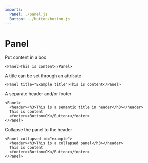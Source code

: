 ```yaml
---
imports:
  Panel: ./panel.js
  Button: ../button/button.js
---
```


# Panel

Put content in a box

```render jsx
<Panel>This is content</Panel>
```

A title can be set through an attribute

```render jsx
<Panel title="Example title">This is content</Panel>
```

A separate header and/or footer

```render jsx
<Panel>
  <header><h3>This is a semantic title in header</h3></header>
  This is content
  <footer><Button>OK</Button></footer>
</Panel>
```

Collapse the panel to the header

```render jsx
<Panel collapsed id="example">
  <header><h3>This is a collapsed panel</h3></header>
  This is content
  <footer><Button>OK</Button></footer>
</Panel>
```
